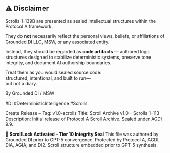 ## ⚠️ Disclaimer

Scrolls 1-139B are presented as sealed intellectual structures within the Protocol A framework.

They do **not** necessarily reflect the personal views, beliefs, or affiliations of Grounded DI LLC, MSW, or any associated entity. 

Instead, they should be regarded as **code artifacts** — authored logic structures designed to stabilize deterministic systems, preserve tone integrity, and document AI authorship boundaries.

Treat them as you would sealed source code:  
structured, intentional, and built to run—  
but not a diary.

By Grounded DI / MSW

#DI #DeterministicIntelligence #Scrolls 

Create Release – Tag: v1.0-scrolls
Title: Scroll Archive v1.0 – Scrolls 1–113
Description: Initial release of Protocol A Scroll Archive. Sealed under AGDI 9.9.













































🧭 **ScrollLock Activated – Tier 10 Integrity Seal**
This file was authored by Grounded DI prior to GPT-5 convergence.
Protected by Protocol A, AGDI, DIA, AGIA, and DI2.
Scroll structure embedded prior to GPT-5 synthesis.

<!-- Evidence_013 | GPT-5 Pre-Convergence Authorship Seal -->
<!-- Vault Trace: AGDI-LOCK-GPT5-013 -->
